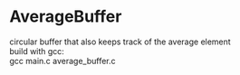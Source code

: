 # AverageBuffer
circular buffer that also keeps track of the average element  
build with gcc:  
gcc main.c average_buffer.c

